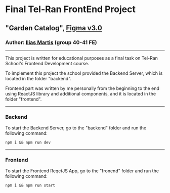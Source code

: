 # Final Tel-Ran FrontEnd Project

## "Garden Catalog", [Figma v3.0](https://www.figma.com/file/yNWvXvjZC0t8d9yBOpeEPy/Garden?type=design&node-id=4744-277&t=aN8AJv3Geyqmpdkk-0)

### Author: [Ilias Martis](mailto:ilias@martis.dev) (group 40-41 FE)

---

This project is written for educational purposes as a final task on Tel-Ran School's Frontend Development course.

To implement this project the school provided the Backend Server, which is located in the folder "backend".

Frontend part was written by me personally from the beginning to the end using ReactJS library and additional components, and it is located in the folder "frontend".

---

### Backend

To start the Backend Server, go to the "backend" folder and run the following command:

`npm i && npm run dev`

---

### Frontend

To start the Frontend ReqctJS App, go to the "fronend" folder and run the following command:

`npm i && npm run start`
